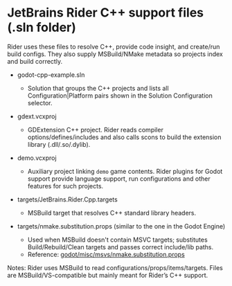 # JetBrains Rider C++ support files (.sln folder)

Rider uses these files to resolve C++, provide code insight, and create/run build configs. They also supply MSBuild/NMake metadata so projects index and build correctly.

- godot-cpp-example.sln
  - Solution that groups the C++ projects and lists all Configuration|Platform pairs shown in the Solution Configuration selector.

- gdext.vcxproj
  - GDExtension C++ project. Rider reads compiler options/defines/includes and also calls scons to build the extension library (.dll/.so/.dylib).

- demo.vcxproj
  - Auxiliary project linking `demo` game contents. Rider plugins for Godot support provide language support, run configurations and other features for such projects.

- targets/JetBrains.Rider.Cpp.targets
  - MSBuild target that resolves C++ standard library headers.

- targets/nmake.substitution.props (similar to the one in the Godot Engine)
  - Used when MSBuild doesn't contain MSVC targets; substitutes Build/Rebuild/Clean targets and passes correct include/lib paths.
  - Reference: [godot/misc/msvs/nmake.substitution.props](https://github.com/godotengine/godot/blob/master/misc/msvs/nmake.substitution.props)

Notes: Rider uses MSBuild to read configurations/props/items/targets. Files are MSBuild/VS-compatible but mainly meant for Rider’s C++ support.
